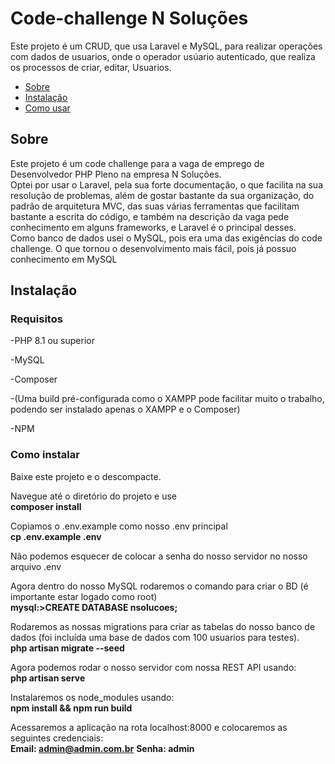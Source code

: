<h1 align="left">Code-challenge N Soluções </h1>

<p align="left">Este projeto é um CRUD, que usa Laravel e MySQL, para realizar operações com dados de usuarios, onde o operador usúario autenticado, que realiza os processos de criar, editar, Usuarios.</p>

<!--ts-->

-   [Sobre](#Sobre)
-   [Instalação](#instalacao)
-   [Como usar](#como-usar)

## Sobre

Este projeto é um code challenge para a vaga de emprego de Desenvolvedor PHP Pleno na empresa N Soluções.<br>
Optei por usar o Laravel, pela sua forte documentação, o que facilita na sua resolução de problemas, além de gostar bastante da sua organização, do padrão de arquitetura MVC, das suas várias ferramentas que facilitam bastante a escrita do código, e também na descrição da vaga pede conhecimento em alguns frameworks, e Laravel é o principal desses.<br>
Como banco de dados usei o MySQL, pois era uma das exigências do code challenge. O que tornou o desenvolvimento mais fácil, pois já possuo conhecimento em MySQL<br>

## Instalação

### Requisitos

-PHP 8.1 ou superior

-MySQL

-Composer

-(Uma build pré-configurada como o XAMPP pode facilitar muito o trabalho, podendo ser instalado apenas o XAMPP e o Composer)

-NPM

### Como instalar

Baixe este projeto e o descompacte.<br>

Navegue até o diretório do projeto e use<br>
**composer install**

Copiamos o .env.example como nosso .env principal<br>
**cp .env.example .env**

Não podemos esquecer de colocar a senha do nosso servidor no nosso arquivo .env<br>

Agora dentro do nosso MySQL rodaremos o comando para criar o BD (é importante estar logado como root)<br>
**mysql:>CREATE DATABASE nsolucoes;**

Rodaremos as nossas migrations para criar as tabelas do nosso banco de dados (foi incluída uma base de dados com 100 usuarios para testes).<br>
**php artisan migrate --seed**

Agora podemos rodar o nosso servidor com nossa REST API usando: <br>
**php artisan serve**

Instalaremos os node_modules usando: <br>
**npm install && npm run build**

Acessaremos a aplicação na rota localhost:8000 e colocaremos as seguintes credenciais:<br>
**Email: admin@admin.com.br**
**Senha: admin**

